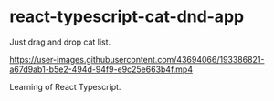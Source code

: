 # react-typescript-cat-dnd-app
Just drag and drop cat list.

https://user-images.githubusercontent.com/43694066/193386821-a67d9ab1-b5e2-494d-94f9-e9c25e663b4f.mp4

Learning of React Typescript.
